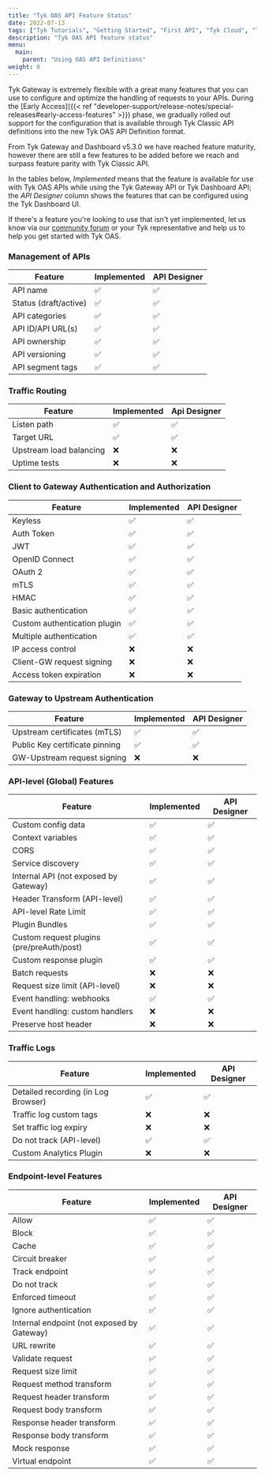 ```yaml
---
title: "Tyk OAS API Feature Status"
date: 2022-07-13
tags: ["Tyk Tutorials", "Getting Started", "First API", "Tyk Cloud", "Tyk Self-Managed", "Tyk Open Source", "OAS Reference"]
description: "Tyk OAS API feature status"
menu:
  main:
    parent: "Using OAS API Definitions"
weight: 8
---
```


Tyk Gateway is extremely flexible with a great many features that you can use to configure and optimize the handling of requests to your APIs. During the [Early Access]({{< ref "developer-support/release-notes/special-releases#early-access-features" >}}) phase, we gradually rolled out support for the configuration that is available through Tyk Classic API definitions into the new Tyk OAS API Definition format.

From Tyk Gateway and Dashboard v5.3.0 we have reached feature maturity, however there are still a few features to be added before we reach and surpass feature parity with Tyk Classic API.

In the tables below, *Implemented* means that the feature is available for use with Tyk OAS APIs while using the Tyk Gateway API or Tyk Dashboard API; the *API Designer* column shows the features that can be configured using the Tyk Dashboard UI.

If there's a feature you're looking to use that isn't yet implemented, let us know via our [community forum](https://community.tyk.io/t/oas-has-landed/5605) or your Tyk representative and help us to help you get started with Tyk OAS.


### Management of APIs

| Feature                               | Implemented      | API Designer  |
|---------------------------------------|------------------|---------------|
| API name                              | ✅               | ✅            |
| Status (draft/active)                 | ✅               | ✅            |
| API categories                        | ✅               | ✅            |
| API ID/API URL(s)                     | ✅               | ✅            |
| API ownership                         | ✅               | ✅            |
| API versioning                        | ✅               | ✅            |
| API segment tags                      | ✅               | ✅            |

### Traffic Routing

| Feature                               | Implemented      | Api Designer  |
|---------------------------------------|------------------|---------------|
| Listen path                           | ✅               | ✅            |
| Target URL                            | ✅               | ✅            |
| Upstream load balancing               | ❌️               | ❌️            |
| Uptime tests                          | ❌️               | ❌️            |

### Client to Gateway Authentication and Authorization

| Feature                               | Implemented      | API Designer  |
|---------------------------------------|------------------|---------------|
| Keyless                               | ✅               | ✅            |
| Auth Token                            | ✅               | ✅            |
| JWT                                   | ✅               | ✅            |
| OpenID Connect                        | ✅               | ✅            |
| OAuth 2                               | ✅               | ✅            |
| mTLS                                  | ✅               | ✅            |
| HMAC                                  | ✅               | ✅            |
| Basic authentication                  | ✅               | ✅            |
| Custom authentication plugin          | ✅               | ✅            |
| Multiple authentication               | ✅               | ✅            |
| IP access control                     | ❌️               | ❌️            |
| Client-GW request signing             | ❌️               | ❌️            |
| Access token expiration               | ❌️               | ❌️            |

### Gateway to Upstream Authentication

| Feature                               | Implemented      | API Designer  |
|---------------------------------------|------------------|---------------|
| Upstream certificates (mTLS)          | ✅               | ✅            |
| Public Key certificate pinning        | ✅               | ✅            |
| GW-Upstream request signing           | ❌️               | ❌️            |

### API-level (Global) Features

| Feature                               | Implemented      | API Designer  |
|---------------------------------------|------------------|---------------|
| Custom config data                    | ✅               | ✅            |
| Context variables                     | ✅               | ✅            |
| CORS                                  | ✅               | ✅            |
| Service discovery                     | ✅               | ✅            |
| Internal API (not exposed by Gateway) | ✅               | ✅            |
| Header Transform (API-level)          | ✅               | ✅            |
| API-level Rate Limit                  | ✅               | ✅            |
| Plugin Bundles                        | ✅               | ✅            |
| Custom request plugins (pre/preAuth/post) | ✅               | ✅            |
| Custom response plugin                    | ✅               | ✅            |
| Batch requests                        | ❌️               | ❌️            |
| Request size limit (API-level)        | ❌️               | ❌️            |
| Event handling: webhooks              | ✅               | ✅            |
| Event handling: custom handlers       | ❌️               | ❌️            |
| Preserve host header                  | ❌️               | ❌️            |

### Traffic Logs

| Feature                               | Implemented      | API Designer  |
|---------------------------------------|------------------|---------------|
| Detailed recording (in Log Browser)   | ✅               | ✅            |
| Traffic log custom tags               | ❌️               | ❌️            |
| Set traffic log expiry                | ❌️               | ❌️            |
| Do not track (API-level)              | ✅               | ✅            |
| Custom Analytics Plugin               | ❌️               | ❌️            |


### Endpoint-level Features

| Feature                               | Implemented      | API Designer  |
|---------------------------------------|------------------|---------------|
| Allow                                 | ✅               | ✅            |
| Block                                 | ✅               | ✅            |
| Cache                                 | ✅               | ✅            |
| Circuit breaker                       | ✅               | ✅            |
| Track endpoint                        | ✅               | ✅            |
| Do not track                          | ✅               | ✅            |
| Enforced timeout                      | ✅               | ✅            |
| Ignore authentication                 | ✅               | ✅            |
| Internal endpoint (not exposed by Gateway) | ✅               | ✅            |
| URL rewrite                           | ✅               | ✅            |
| Validate request                      | ✅               | ✅            |
| Request size limit                    | ✅               | ✅            |
| Request method transform              | ✅               | ✅            |
| Request header transform              | ✅               | ✅            |
| Request body transform                | ✅               | ✅            |
| Response header transform             | ✅               | ✅            |
| Response body transform               | ✅               | ✅            |
| Mock response                         | ✅               | ✅            |
| Virtual endpoint                      | ✅               | ✅            |
